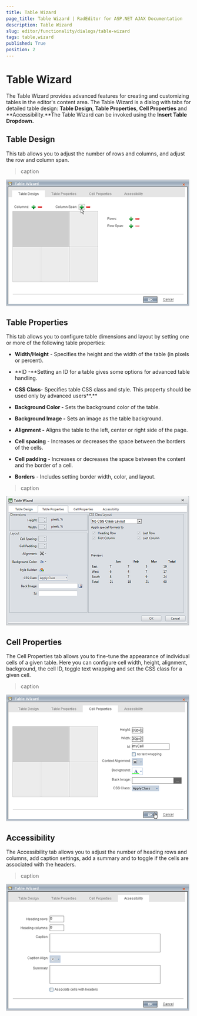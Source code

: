 ```yaml
---
title: Table Wizard
page_title: Table Wizard | RadEditor for ASP.NET AJAX Documentation
description: Table Wizard
slug: editor/functionality/dialogs/table-wizard
tags: table,wizard
published: True
position: 2
---
```


# Table Wizard



The Table Wizard provides advanced features for creating and customizing tables in the editor's content area. The Table Wizard is a dialog with tabs for detailed table design: **Table Design**, **Table Properties**, **Cell Properties** and **Accessibility.**The Table Wizard can be invoked using the **Insert Table Dropdown.**

## Table Design

This tab allows you to adjust the number of rows and columns, and adjust the row and column span.
>caption 

![](images/editor-dropdowns019.png)

## Table Properties

This tab allows you to configure table dimensions and layout by setting one or more of the following table properties:

* **Width/Height** - Specifies the height and the width of the table (in pixels or percent).

* **ID -**Setting an ID for a table gives some options for advanced table handling.

* **CSS Class**- Specifies table CSS class and style. This property should be used only by advanced users**.**

* **Background Color -** Sets the background color of the table.

* **Background Image -** Sets an image as the table background.

* **Alignment -** Aligns the table to the left, center or right side of the page.

* **Cell spacing** - Increases or decreases the space between the borders of the cells.

* **Cell padding** - Increases or decreases the space between the content and the border of a cell.

* **Borders** - Includes setting border width, color, and layout.
>caption 

![](images/editor-dropdowns020.png)

## Cell Properties

The Cell Properties tab allows you to fine-tune the appearance of individual cells of a given table. Here you can configure cell width, height, alignment, background, the cell ID, toggle text wrapping and set the CSS class for a given cell.
>caption 

![](images/editor-dropdowns021.png)

## Accessibility

The Accessibility tab allows you to adjust the number of heading rows and columns, add caption settings, add a summary and to toggle if the cells are associated with the headers.
>caption 

![](images/editor-dropdowns022.png)
